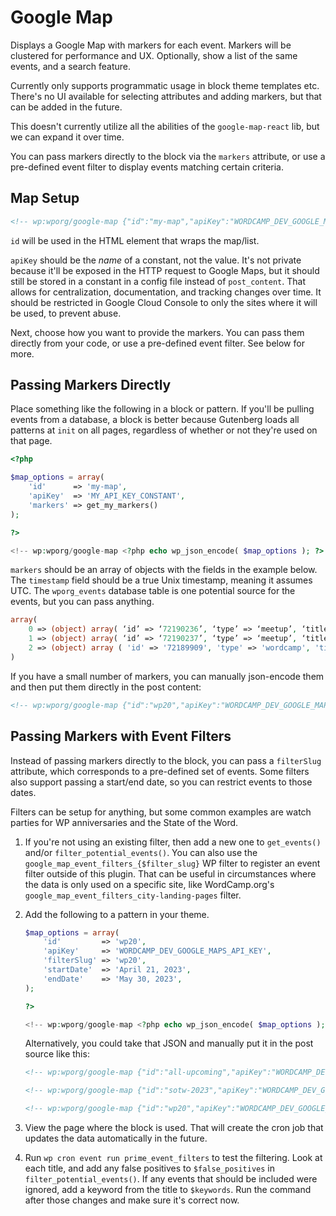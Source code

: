 # Google Map

Displays a Google Map with markers for each event. Markers will be clustered for performance and UX. Optionally, show a list of the same events, and a search feature.

Currently only supports programmatic usage in block theme templates etc. There's no UI available for selecting attributes and adding markers, but that can be added in the future.

This doesn't currently utilize all the abilities of the `google-map-react` lib, but we can expand it over time.

You can pass markers directly to the block via the `markers` attribute, or use a pre-defined event filter to display events matching certain criteria.


## Map Setup

```html
<!-- wp:wporg/google-map {"id":"my-map","apiKey":"WORDCAMP_DEV_GOOGLE_MAPS_API_KEY"} /-->
```

`id` will be used in the HTML element that wraps the map/list.

`apiKey` should be the _name_ of a constant, not the value. It's not private because it'll be exposed in the HTTP request to Google Maps, but it should still be stored in a constant in a config file instead of `post_content`. That allows for centralization, documentation, and tracking changes over time. It should be restricted in Google Cloud Console to only the sites where it will be used, to prevent abuse.

Next, choose how you want to provide the markers. You can pass them directly from your code, or use a pre-defined event filter. See below for more.


## Passing Markers Directly

Place something like the following in a block or pattern. If you'll be pulling events from a database, a block is better because Gutenberg loads all patterns at `init` on all pages, regardless of whether or not they're used on that page.

```php
<?php

$map_options = array(
	'id'      => 'my-map',
	'apiKey'  => 'MY_API_KEY_CONSTANT',
	'markers' => get_my_markers()
);

?>

<!-- wp:wporg/google-map <?php echo wp_json_encode( $map_options ); ?> /-->
```

`markers` should be an array of objects with the fields in the example below. The `timestamp` field should be a true Unix timestamp, meaning it assumes UTC. The `wporg_events` database table is one potential source for the events, but you can pass anything.

```php
array(
	0 => (object) array( ‘id’ => ‘72190236’, ‘type’ => ‘meetup’, ‘title’ => ‘WordPress For Beginners – WPSyd’, ‘url’ => ‘https://www.meetup.com/wordpress-sydney/events/294365830’, ‘meetup’ => ‘WordPress Sydney’, ‘location’ => ‘Sydney, Australia’, ‘latitude’ => ‘-33.865295’, ‘longitude’ => ‘151.2053’, ‘timestamp’ => 1693209600 ),
	1 => (object) array( ‘id’ => ‘72190237’, ‘type’ => ‘meetup’, ‘title’ => ‘WordPress Help Desk’, ‘url’ => ‘https://www.meetup.com/wordpress-gwinnett/events/292032515’, ‘meetup’ => ‘WordPress Gwinnett’, ‘location’ => ‘online’, ‘latitude’ => ‘33.94’, ‘longitude’ => ‘-83.96’, ‘timestamp’ => 1693260000 ),
	2 => (object) array ( 'id' => '72189909', 'type' => 'wordcamp', 'title' => 'WordCamp Jinja 2023', 'url' => 'https://jinja.wordcamp.org/2023/', 'meetup' => NULL, 'location' => 'Jinja City, Uganda', 'latitude' => '0.5862795', 'longitude' => '33.4589384', 'timestamp' => 1693803600, ),
)
```

If you have a small number of markers, you can manually json-encode them and then put them directly in the post content:

```html
<!-- wp:wporg/google-map {"id":"wp20","apiKey":"WORDCAMP_DEV_GOOGLE_MAPS_API_KEY","markers":[{"id":"72190010","type":"meetup","title":"ONLINE DISCUSSION- Learn about your DIVI Theme- Divisociety.com","url":"https://www.meetup.com/milwaukee-wordpress-meetup/events/292286293","meetup":"Greater Milwaukee Area WordPress Meetup","location":"online","latitude":"43.04","longitude":"-87.92","tz_offset":"-21600","timestamp":1700006400},{"id":"72190007","type":"meetup","title":"Meetup Virtual - SEO MÃ¡s allÃ¡ del ranking","url":"https://www.meetup.com/wpsanjose/events/294644892","meetup":"WordPress Meetup San JosÃ©","location":"online","latitude":"9.93","longitude":"-84.08","tz_offset":"-21600","timestamp":1700010000},{"id":"72190008","type":"meetup","title":"WordPress Developer Night - #IEWP","url":"https://www.meetup.com/inlandempirewp/events/292287676","meetup":"Inland Empire WordPress Meetup Group","location":"online","latitude":"33.99","longitude":"-117.37","tz_offset":"-28800","timestamp":1700017200}]} /-->
```


## Passing Markers with Event Filters

Instead of passing markers directly to the block, you can pass a `filterSlug` attribute, which corresponds to a pre-defined set of events. Some filters also support passing a start/end date, so you can restrict events to those dates.

Filters can be setup for anything, but some common examples are watch parties for WP anniversaries and the State of the Word.

1. If you're not using an existing filter, then add a new one to `get_events()` and/or `filter_potential_events()`. You can also use the `google_map_event_filters_{$filter_slug}` WP filter to register an event filter outside of this plugin. That can be useful in circumstances where the data is only used on a specific site, like WordCamp.org's `google_map_event_filters_city-landing-pages` filter.
1. Add the following to a pattern in your theme.

	```php
	$map_options = array(
		'id'         => 'wp20',
		'apiKey'     => 'WORDCAMP_DEV_GOOGLE_MAPS_API_KEY',
		'filterSlug' => 'wp20',
		'startDate'  => 'April 21, 2023',
		'endDate'    => 'May 30, 2023',
	);

	?>

	<!-- wp:wporg/google-map <?php echo wp_json_encode( $map_options ); ?> /-->
	```

	Alternatively, you could take that JSON and manually put it in the post source like this:

	```html
	<!-- wp:wporg/google-map {"id":"all-upcoming","apiKey":"WORDCAMP_DEV_GOOGLE_MAPS_API_KEY","filterSlug":"all-upcoming"} /-->

	<!-- wp:wporg/google-map {"id":"sotw-2023","apiKey":"WORDCAMP_DEV_GOOGLE_MAPS_API_KEY","filterSlug":"sotw","startDate":"December 10, 2023","endDate":"January 12, 2024","className":"is-style-sotw-2023"} /-->

	<!-- wp:wporg/google-map {"id":"wp20","apiKey":"WORDCAMP_DEV_GOOGLE_MAPS_API_KEY","filterSlug":"wp20","startDate":"April 21, 2023","endDate":"May 30, 2023"} /-->
	```

1. View the page where the block is used. That will create the cron job that updates the data automatically in the future.
1. Run `wp cron event run prime_event_filters` to test the filtering. Look at each title, and add any false positives to `$false_positives` in `filter_potential_events()`. If any events that should be included were ignored, add a keyword from the title to `$keywords`. Run the command after those changes and make sure it's correct now.
